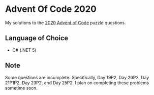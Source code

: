 # Advent Of Code 2020
My solutions to the [2020 Advent of Code](https://adventofcode.com/2020) puzzle questions.

## Language of Choice
- C# (.NET 5)

## Note
Some questions are incomplete. Specifically, Day 19P2, Day 20P2, Day 21P1P2, Day 23P2, and Day 25P2. I plan on completing these problems sometime soon.